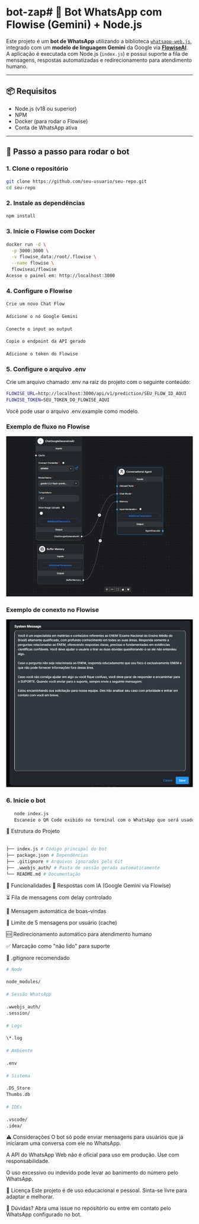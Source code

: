 # bot-zap# 🤖 Bot WhatsApp com Flowise (Gemini) + Node.js

Este projeto é um **bot de WhatsApp** utilizando a biblioteca [`whatsapp-web.js`](https://github.com/pedroslopez/whatsapp-web.js), integrado com um **modelo de linguagem Gemini** da Google via **[FlowiseAI](https://flowiseai.com/)**. A aplicação é executada com Node.js (`index.js`) e possui suporte a fila de mensagens, respostas automatizadas e redirecionamento para atendimento humano.

---

## 📦 Requisitos

- Node.js (v18 ou superior)
- NPM
- Docker (para rodar o Flowise)
- Conta de WhatsApp ativa

---

## 🚀 Passo a passo para rodar o bot

### 1. Clone o repositório

```bash
git clone https://github.com/seu-usuario/seu-repo.git
cd seu-repo
```

### 2. Instale as dependências

```bash
npm install
```

### 3. Inicie o Flowise com Docker

```bash
docker run -d \
  -p 3000:3000 \
  -v flowise_data:/root/.flowise \
  --name flowise \
  flowiseai/flowise
Acesse o painel em: http://localhost:3000
```

### 4. Configure o Flowise

```bash
Crie um novo Chat Flow

Adicione o nó Google Gemini

Conecte o input ao output

Copie o endpoint da API gerado

Adicione o token do Flowise
```

### 5. Configure o arquivo .env

Crie um arquivo chamado .env na raiz do projeto com o seguinte conteúdo:

```bash
FLOWISE_URL=http://localhost:3000/api/v1/prediction/SEU_FLOW_ID_AQUI
FLOWISE_TOKEN=SEU_TOKEN_DO_FLOWISE_AQUI
```

Você pode usar o arquivo .env.example como modelo.

### Exemplo de fluxo no Flowise

![Fluxo do Flowise](assets/fluxo.png)

### Exemplo de conexto no Flowise

![Contexto do Flowise](assets/context.png)

### 6. Inicie o bot

```bash
   node index.js
   Escaneie o QR Code exibido no terminal com o WhatsApp que será usado como bot.
```

📂 Estrutura do Projeto

```bash

├── index.js # Código principal do bot
├── package.json # Dependências
├── .gitignore # Arquivos ignorados pelo Git
├── .wwebjs_auth/ # Pasta de sessão gerada automaticamente
└── README.md # Documentação
```

🧠 Funcionalidades
🤖 Respostas com IA (Google Gemini via Flowise)

⏳ Fila de mensagens com delay controlado

👋 Mensagem automática de boas-vindas

🧹 Limite de 5 mensagens por usuário (cache)

🆘 Redirecionamento automático para atendimento humano

✅ Marcação como "não lido" para suporte

📁 .gitignore recomendado

```bash
# Node

node_modules/

# Sessão WhatsApp

.wwebjs_auth/
.session/

# Logs

\*.log

# Ambiente

.env

# Sistema

.DS_Store
Thumbs.db

# IDEs

.vscode/
.idea/
```

⚠️ Considerações
O bot só pode enviar mensagens para usuários que já iniciaram uma conversa com ele no WhatsApp.

A API do WhatsApp Web não é oficial para uso em produção. Use com responsabilidade.

O uso excessivo ou indevido pode levar ao banimento do número pelo WhatsApp.

📄 Licença
Este projeto é de uso educacional e pessoal. Sinta-se livre para adaptar e melhorar.

💬 Dúvidas?
Abra uma issue no repositório ou entre em contato pelo WhatsApp configurado no bot.

```

```

